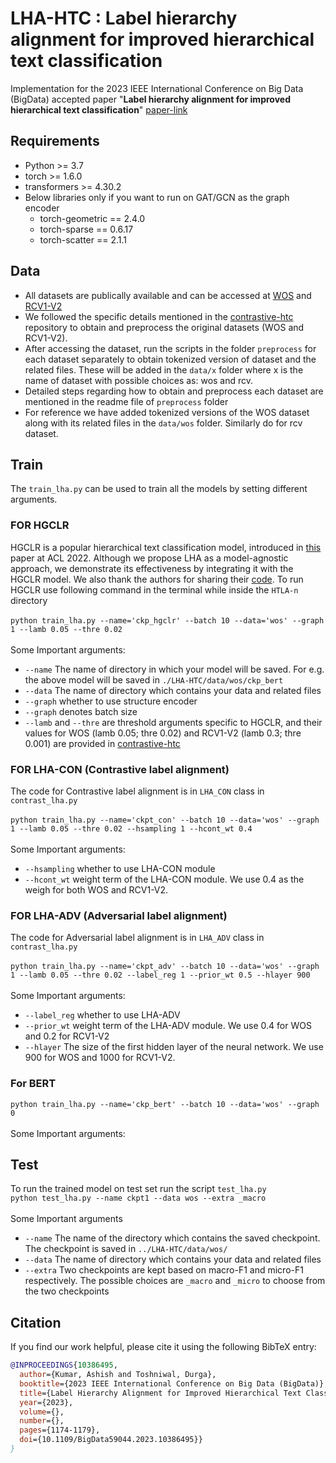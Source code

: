 # LHA-HTC : Label hierarchy alignment for improved hierarchical text classification
 Implementation for the 2023 IEEE International Conference on Big Data (BigData) accepted paper "**Label hierarchy alignment for improved hierarchical text classification**" [paper-link](https://ieeexplore.ieee.org/abstract/document/10386495)

## Requirements
- Python >= 3.7
- torch >= 1.6.0
- transformers >= 4.30.2
- Below libraries only if you want to run on GAT/GCN as the graph encoder
  - torch-geometric == 2.4.0
  - torch-sparse == 0.6.17
  - torch-scatter == 2.1.1

## Data
- All datasets are publically available and can be accessed at [WOS](https://github.com/kk7nc/HDLTex) and [RCV1-V2](https://trec.nist.gov/data/reuters/reuters.html) 
- We followed the specific details mentioned in the  [contrastive-htc](https://github.com/wzh9969/contrastive-htc#preprocess) repository to obtain and preprocess the original datasets (WOS and RCV1-V2).
- After accessing the dataset, run the scripts in the folder `preprocess` for each dataset separately to obtain tokenized version of dataset and the related files. These will be added in the `data/x` folder where x is the name of dataset with possible choices as: wos and rcv.
- Detailed steps regarding how to obtain and preprocess each dataset are mentioned in the readme file of `preprocess` folder 
- For reference we have added tokenized versions of the WOS dataset along with its related files in the `data/wos` folder. Similarly do for rcv dataset.
## Train
The `train_lha.py` can be used to train all the models by setting different arguments.  

###  FOR HGCLR 
HGCLR is a popular hierarchical text classification model, introduced in [this](https://aclanthology.org/2022.acl-long.491/)  paper at ACL 2022. Although we propose LHA as a model-agnostic approach, we demonstrate its effectiveness by integrating it with the HGCLR model. We also thank the authors for sharing their [code](https://github.com/wzh9969/contrastive-htc#preprocess). To run HGCLR use following command in the terminal while inside the `HTLA-n` directory </br> </br>
`python train_lha.py --name='ckp_hgclr' --batch 10 --data='wos' --graph 1 --lamb 0.05 --thre 0.02` </br>
</br>
Some Important arguments: </br>
- `--name` The name of directory in which your model will be saved. For e.g. the above model will be saved in `./LHA-HTC/data/wos/ckp_bert`
- `--data` The name of directory which contains your data and related files
- `--graph` whether to use structure encoder
- `--graph` denotes batch size
- `--lamb` and `--thre` are threshold arguments specific to HGCLR, and their values for WOS (lamb 0.05; thre 0.02) and RCV1-V2 (lamb 0.3; thre 0.001) are provided in [contrastive-htc](https://github.com/wzh9969/contrastive-htc#reproducibility)

### FOR LHA-CON (Contrastive label alignment)
The code for Contrastive label alignment is in `LHA_CON` class in `contrast_lha.py` </br> </br>
`python train_lha.py --name='ckpt_con' --batch 10 --data='wos' --graph 1 --lamb 0.05 --thre 0.02 --hsampling 1 --hcont_wt 0.4` </br>
</br>
Some Important arguments: </br>
- `--hsampling` whether to use LHA-CON module
-  `--hcont_wt` weight term of the LHA-CON module. We use 0.4 as the weigh for both WOS and RCV1-V2.

### FOR LHA-ADV (Adversarial label alignment)
The code for Adversarial label alignment is in `LHA_ADV` class in `contrast_lha.py` </br> </br>
`python train_lha.py --name='ckpt_adv' --batch 10 --data='wos' --graph 1 --lamb 0.05 --thre 0.02 --label_reg 1 --prior_wt 0.5 --hlayer 900` </br> </br>
Some Important arguments: </br>
- `--label_reg` whether to use LHA-ADV
-  `--prior_wt` weight term of the LHA-ADV module. We use 0.4 for WOS and 0.2 for RCV1-V2
-  `--hlayer` The size of the first  hidden layer of the neural network. We use 900 for WOS and 1000 for RCV1-V2.

### For BERT 

`python train_lha.py --name='ckp_bert' --batch 10 --data='wos' --graph 0` </br> </br>
Some Important arguments: </br>

## Test
To run the trained model on test set run the script `test_lha.py` </br> 
`python test_lha.py --name ckpt1 --data wos --extra _macro` </br> </br>
Some Important arguments
- `--name` The name of the directory which contains the saved checkpoint. The checkpoint is saved in `../LHA-HTC/data/wos/`
- `--data` The name of directory which contains your data and related files
- `--extra` Two checkpoints are kept based on macro-F1 and micro-F1 respectively. The possible choices are  `_macro` and `_micro` to choose from the two checkpoints

## Citation
If you find our work helpful, please cite it using the following BibTeX entry:
```bibtex
@INPROCEEDINGS{10386495,
  author={Kumar, Ashish and Toshniwal, Durga},
  booktitle={2023 IEEE International Conference on Big Data (BigData)}, 
  title={Label Hierarchy Alignment for Improved Hierarchical Text Classification}, 
  year={2023},
  volume={},
  number={},
  pages={1174-1179},
  doi={10.1109/BigData59044.2023.10386495}}
}


